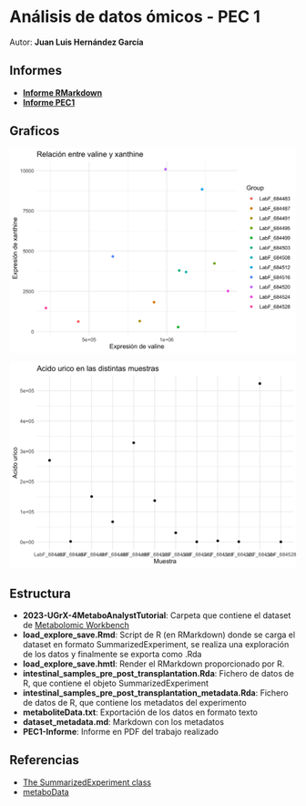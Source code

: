 # Análisis de datos ómicos - PEC 1

Autor: **Juan Luis Hernández García**

## Informes

* [**Informe RMarkdown**](https://juanluishg.github.io/Hernandez-Garcia-Juan-Luis-PEC1/load_explore_save.html)
* [**Informe PEC1**](https://juanluishg.github.io/Hernandez-Garcia-Juan-Luis-PEC1/PEC1-Informe.pdf)

## Graficos

![](relacion.png)

![](muestras.png)

## Estructura

* **2023-UGrX-4MetaboAnalystTutorial**: Carpeta que contiene el dataset de [Metabolomic Workbench](https://github.com/nutrimetabolomics/metaboData?tab=readme-ov-file)
* **load_explore_save.Rmd**: Script de R (en RMarkdown) donde se carga el dataset en formato SummarizedExperiment, se realiza una exploración de los datos y finalmente se exporta como .Rda
* **load_explore_save.hmtl**: Render el RMarkdown proporcionado por R.
* **intestinal_samples_pre_post_transplantation.Rda**: Fichero de datos de R, que contiene el objeto SummarizedExperiment
* **intestinal_samples_pre_post_transplantation_metadata.Rda**: Fichero de datos de R, que contiene los metadatos del experimento
* **metaboliteData.txt**: Exportación de los datos en formato texto
* **dataset_metadata.md**: Markdown con los metadatos
* **PEC1-Informe**: Informe en PDF del trabajo realizado

## Referencias

* [The SummarizedExperiment class](https://carpentries-incubator.github.io/bioc-project/09-summarizedexperiment.html)
* [metaboData](https://github.com/nutrimetabolomics/metaboData/tree/main)